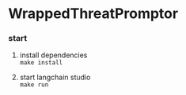 # WrappedThreatPromptor

### start

1. install dependencies  
`make install`

2. start langchain studio  
`make run`